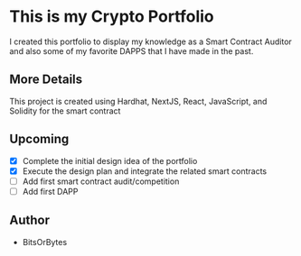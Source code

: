 # This is my Crypto Portfolio

I created this portfolio to display my knowledge as a Smart Contract Auditor 
and also some of my favorite DAPPS that I have made in the past.

## More Details

This project is created using Hardhat, NextJS, React, JavaScript, and Solidity for the smart contract

## Upcoming

- [x] Complete the initial design idea of the portfolio
- [x] Execute the design plan and integrate the related smart contracts
- [ ] Add first smart contract audit/competition
- [ ] Add first DAPP 

## Author

- BitsOrBytes

